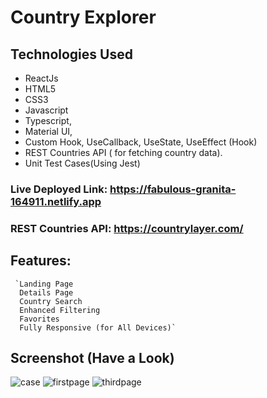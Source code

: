 # Country Explorer
## Technologies Used 
- ReactJs 
- HTML5
- CSS3
- Javascript
- Typescript,
- Material UI,
- Custom Hook, UseCallback, UseState, UseEffect (Hook)
- REST Countries API ( for fetching country data).
- Unit Test Cases(Using Jest)


### Live Deployed Link: https://fabulous-granita-164911.netlify.app

### REST Countries API: https://countrylayer.com/
## Features:
     `Landing Page
      Details Page
      Country Search
      Enhanced Filtering
      Favorites
      Fully Responsive (for All Devices)`
     

## Screenshot (Have a Look)

![case](https://github.com/user-attachments/assets/0e96238d-e6e1-4180-9016-5a25e2303e27)
![firstpage](https://github.com/user-attachments/assets/49290cc0-7a29-4759-b70b-f559aabc265d)
![thirdpage](https://github.com/user-attachments/assets/27a05447-c497-424f-9f7e-b291f1aefc22)





